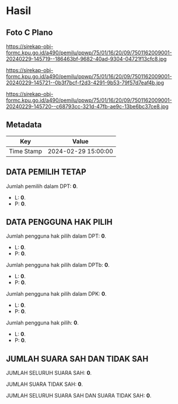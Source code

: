 # Hasil

## Foto C Plano

https://sirekap-obj-formc.kpu.go.id/a490/pemilu/ppwp/75/01/16/20/09/7501162009001-20240229-145719--186463bf-9682-40ad-9304-04721f13cfc8.jpg

https://sirekap-obj-formc.kpu.go.id/a490/pemilu/ppwp/75/01/16/20/09/7501162009001-20240229-145721--0b3f7bcf-f2d3-4291-9b53-79f57d7eaf4b.jpg

https://sirekap-obj-formc.kpu.go.id/a490/pemilu/ppwp/75/01/16/20/09/7501162009001-20240229-145720--c68793cc-321d-47fb-ae9c-13be6bc37ce8.jpg


## Metadata

| Key        | Value               |
| ---------- | ------------------- |
| Time Stamp | 2024-02-29 15:00:00 |


## DATA PEMILIH TETAP

Jumlah pemilih dalam DPT: **0**.
 * L: **0**.
 * P: **0**.

## DATA PENGGUNA HAK PILIH

Jumlah pengguna hak pilih dalam DPT: **0**.
 * L: **0**.
 * P: **0**.

Jumlah pengguna hak pilih dalam DPTb: **0**.
 * L: **0**.
 * P: **0**.

Jumlah pengguna hak pilih dalam DPK: **0**.
 * L: **0**.
 * P: **0**.

Jumlah pengguna hak pilih: **0**.
 * L: **0**.
 * P: **0**.

## JUMLAH SUARA SAH DAN TIDAK SAH

JUMLAH SELURUH SUARA SAH: **0**.

JUMLAH SUARA TIDAK SAH: **0**.

JUMLAH SELURUH SUARA SAH DAN SUARA TIDAK SAH: **0**.


